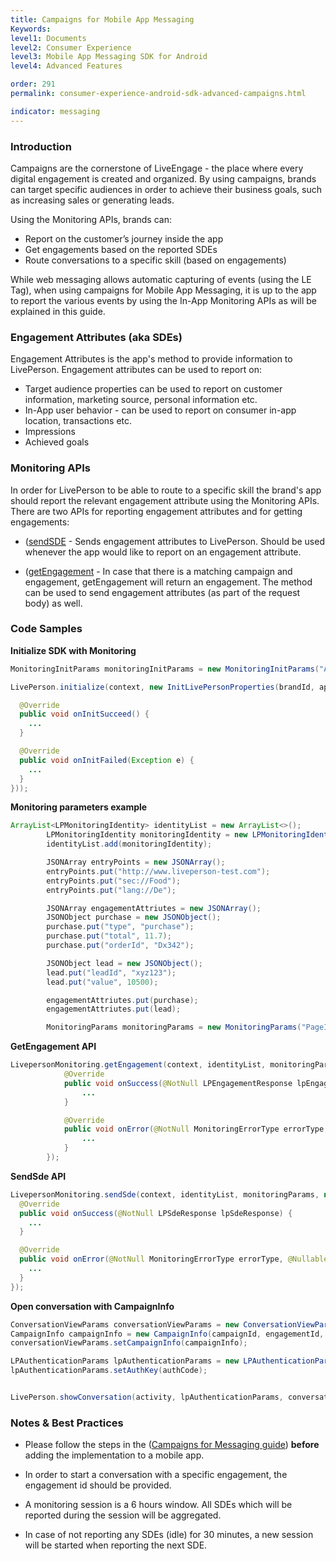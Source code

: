```yaml
---
title: Campaigns for Mobile App Messaging
Keywords:
level1: Documents
level2: Consumer Experience
level3: Mobile App Messaging SDK for Android
level4: Advanced Features

order: 291
permalink: consumer-experience-android-sdk-advanced-campaigns.html

indicator: messaging
---
```



### Introduction

Campaigns are the cornerstone of LiveEngage - the place where every digital engagement is created and organized.
By using campaigns, brands can target specific audiences in order to achieve their business goals, such as increasing sales or generating leads.

Using the Monitoring APIs, brands can:
* Report on the customer’s journey inside the app
* Get engagements based on the reported SDEs
* Route conversations to a specific skill (based on engagements)

While web messaging allows automatic capturing of events (using the LE Tag), when using campaigns for Mobile App Messaging, it is up to the app to report the various events by using the In-App Monitoring APIs as will be explained in this guide.

### Engagement Attributes (aka SDEs)

Engagement Attributes is the app's method to provide information to LivePerson. Engagement attributes can be used to report on:
* Target audience properties can be used to report on customer information, marketing source, personal information etc.
* In-App user behavior - can be used to report on consumer in-app location, transactions etc.
* Impressions
* Achieved goals


### Monitoring APIs

In order for LivePerson to be able to route to a specific skill the brand's app should report the relevant engagement attribute using the Monitoring APIs.
There are two APIs for reporting engagement attributes and for getting engagements:

* ([sendSDE](https://developers.liveperson.com/android-monitoring_api.html) - Sends engagement attributes to LivePerson. Should be used whenever the app would like to report on an engagement attribute.

* ([getEngagement](https://developers.liveperson.com/android-monitoring_api.html) - In case that there is a matching campaign and engagement, getEngagement will return an engagement. The method can be used to send engagement attributes (as part of the request body) as well.

### Code Samples

**Initialize SDK with Monitoring**

```java
MonitoringInitParams monitoringInitParams = new MonitoringInitParams("AppInstallId");

LivePerson.initialize(context, new InitLivePersonProperties(brandId, appId, monitoringInitParams, new InitLivePersonCallBack() {

  @Override
  public void onInitSucceed() {
    ...
  }

  @Override
  public void onInitFailed(Exception e) {
    ...
  }
}));

```

**Monitoring parameters example**

```java
ArrayList<LPMonitoringIdentity> identityList = new ArrayList<>();
		LPMonitoringIdentity monitoringIdentity = new LPMonitoringIdentity("ConsumerId", "BrandIssuer");
		identityList.add(monitoringIdentity);

		JSONArray entryPoints = new JSONArray();
		entryPoints.put("http://www.liveperson-test.com");
		entryPoints.put("sec://Food");
		entryPoints.put("lang://De");

		JSONArray engagementAttriutes = new JSONArray();
		JSONObject purchase = new JSONObject();
		purchase.put("type", "purchase");
		purchase.put("total", 11.7);
		purchase.put("orderId", "Dx342");

		JSONObject lead = new JSONObject();
		lead.put("leadId", "xyz123");
		lead.put("value", 10500);

		engagementAttriutes.put(purchase);
		engagementAttriutes.put(lead);

		MonitoringParams monitoringParams = new MonitoringParams("PageId", entryPoints, engagementAttriutes);
```


**GetEngagement API**

```java
LivepersonMonitoring.getEngagement(context, identityList, monitoringParams, new EngagementCallback() {
			@Override
			public void onSuccess(@NotNull LPEngagementResponse lpEngagementResponse) {
				...
			}

			@Override
			public void onError(@NotNull MonitoringErrorType errorType, @Nullable Exception exception) {
				...
			}
		});
```

**SendSde API**

```java
LivepersonMonitoring.sendSde(context, identityList, monitoringParams, new SdeCallback() {
  @Override
  public void onSuccess(@NotNull LPSdeResponse lpSdeResponse) {
    ...
  }

  @Override
  public void onError(@NotNull MonitoringErrorType errorType, @Nullable Exception exception) {
    ...
  }
});
```

**Open conversation with CampaignInfo**

```java
ConversationViewParams conversationViewParams = new ConversationViewParams();
CampaignInfo campaignInfo = new CampaignInfo(campaignId, engagementId, engagementContextId, sessionId, visitorId);
conversationViewParams.setCampaignInfo(campaignInfo);

LPAuthenticationParams lpAuthenticationParams = new LPAuthenticationParams(LPAuthenticationParams.LPAuthenticationType.AUTH);
lpAuthenticationParams.setAuthKey(authCode);


LivePerson.showConversation(activity, lpAuthenticationParams, conversationViewParams);

```


### Notes & Best Practices

* Please follow the steps in the ([Campaigns for Messaging guide](https://s3-eu-west-1.amazonaws.com/ce-sr/CA/Campaigns/Mobile+App+Engagement+Configuration+Guide.pdf)) **before** adding the implementation to a mobile app.

* In order to start a conversation with a specific engagement, the engagement id should be provided.

* A monitoring session is a 6 hours window. All SDEs which will be reported during the session will be aggregated.

* In case of not reporting any SDEs (idle) for 30 minutes, a new session will be started when reporting the next SDE.
